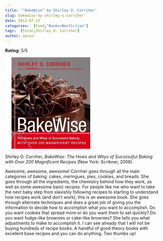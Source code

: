 ```yaml
---
title: '"BakeWise" by Shirley O. Corriher'
slug: bakewise-by-shirley-o-corriher
date: 2012-07-12
categories:  [Food,"Books>Nonfiction"]
tags:  [5star,Shirley O. Corriher]
author: aaron
---
```


**Rating:** 5/5

![](cover5-300x300.jpg "BakeWise")

Shirley O. Corriher, *BakeWise: The Hows and Whys of Successful Baking with Over 200 Magnificent Recipes* (New York: Scribner, 2008).

Awesome, awesome, awesome! Corriher goes through all the main categories of baking: cakes, meringues, pies, cookies, and breads. She goes through all the ingredients, the chemistry behind how they work, as well as some awesome basic recipes. For people like me who want to take the next baby step from slavishly following recipes to starting to understand how recipes work (and don’t work), this is an awesome book. She goes through alternate techniques and does a great job of giving you the information to decide how to accomplish what *you* want to accomplish. Do you want cookies that spread more or do you want them to set quickly? Do you want fudge-like brownies or cake-like brownies? She tells you what adjustments to make to accomplish it. I can see already that I will not be buying hundreds of recipe books. A handful of good theory books with excellent base recipes and you can do anything. Two thumbs up!
